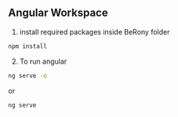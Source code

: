## Angular Workspace
1. install required packages inside BeRony folder
```cmd
npm install
```

2. To run angular 
```cmd
ng serve -o
```
or
```cmd
ng serve
```